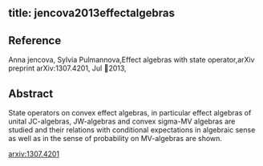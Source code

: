 title: jencova2013effectalgebras
---


## Reference

Anna jencova, Sylvia Pulmannova,Effect algebras with state operator,arXiv preprint arXiv:1307.4201, Jul 2013,

## Abstract 
  State operators on convex effect algebras, in particular effect algebras of
unital JC-algebras, JW-algebras and convex sigma-MV algebras are studied and
their relations with conditional expectations in algebraic sense as well as in
the sense of probability on MV-algebras are shown.

    

[arxiv:1307.4201](https://arxiv.org/abs/1307.4201)